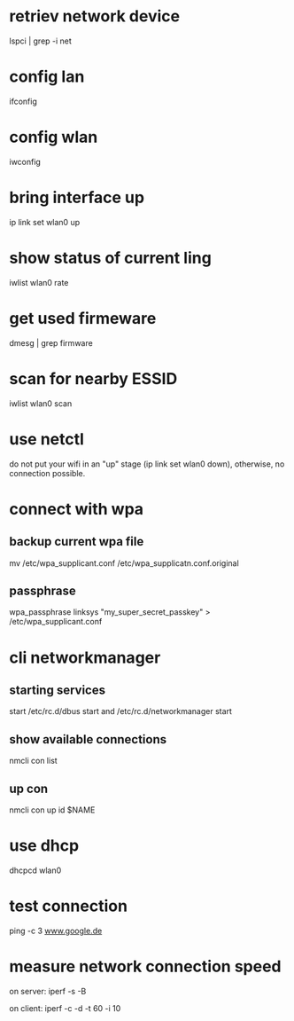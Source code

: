 # retriev network device

lspci | grep -i net

# config lan

ifconfig

# config wlan

iwconfig

# bring interface up

ip link set wlan0 up

# show status of current ling

iwlist wlan0 rate

# get used firmeware

dmesg | grep firmware

# scan for nearby ESSID

iwlist wlan0 scan

# use netctl

do not put your wifi in an "up" stage (ip link set wlan0 down), otherwise, no connection possible.

# connect with wpa

## backup current wpa file

mv /etc/wpa_supplicant.conf /etc/wpa_supplicatn.conf.original

## passphrase

wpa_passphrase linksys "my_super_secret_passkey" > /etc/wpa_supplicant.conf

# cli networkmanager

## starting services

start /etc/rc.d/dbus start and /etc/rc.d/networkmanager start

## show available connections

nmcli con list

## up con

nmcli con up id $NAME

# use dhcp

dhcpcd wlan0

# test connection

ping -c 3 www.google.de

# measure network connection speed

on server:
iperf -s -B <server ip address>

on client:
iperf -c <server ip address> -d -t 60 -i 10
